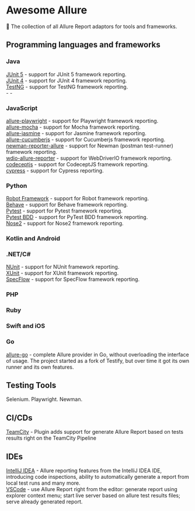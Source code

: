 # Awesome Allure

🚀 The collection of all Allure Report adaptors for tools and frameworks.

## Programming languages and frameworks

### Java

[JUnit 5](https://github.com/allure-framework/allure-java/tree/master/allure-junit5) - support for JUnit 5 framework reporting.  
[JUnit 4](https://github.com/allure-framework/allure-java/tree/master/allure-junit4) - support for JUnit 4 framework reporting.  
[TestNG](https://github.com/allure-framework/allure-java/tree/master/allure-testng) - support for TestNG framework reporting.  
[]() -
[]() -

### JavaScript

[allure-playwright](https://github.com/allure-framework/allure-js/tree/master/packages/allure-playwright) - support for Playwright framework reporting.  
[allure-mocha](https://github.com/allure-framework/allure-js/tree/master/packages/allure-mocha) - support for Mocha framework reporting.  
[allure-jasmine](https://github.com/allure-framework/allure-js/tree/master/packages/allure-jasmine) - support for Jasmine framework reporting.  
[allure-cucumberjs](https://github.com/allure-framework/allure-js/tree/master/packages/allure-cucumberjs) - support for Cucumberjs framework reporting.  
[newman-reporter-allure](https://github.com/allure-framework/allure-js/tree/master/packages/newman-reporter-allure) - support for Newman (postman test-runner) framework reporting.  
[wdio-allure-reporter](https://github.com/webdriverio/webdriverio/tree/main/packages/wdio-allure-reporter) - support for WebDriverIO framework reporting.  
[codeceptjs](https://codecept.io/plugins/#allure) - support for CodeceptJS framework reporting.  
[cypress](https://www.npmjs.com/package/@shelex/cypress-allure-plugin) - support for Cypress reporting.  

### Python
[Robot Framework](https://github.com/allure-framework/allure-python/tree/master/allure-robotframework) - support for Robot framework reporting.  
[Behave](https://github.com/allure-framework/allure-python/tree/master/allure-behave) - support for Behave framework reporting.  
[Pytest](https://github.com/allure-framework/allure-python/tree/master/allure-pytest) - support for Pytest framework reporting.  
[Pytest BDD](https://github.com/allure-framework/allure-python/tree/master/allure-pytest-bdd) - support for PyTest BDD framework reporting.  
[Nose2](https://github.com/allure-framework/allure-python/tree/master/allure-nose2) - support for Nose2 framework reporting.  

### Kotlin and Android

### .NET/C#
[NUnit](https://github.com/allure-framework/allure-csharp/tree/main/Allure.NUnit) - support for NUnit framework reporting.  
[XUnit](https://github.com/allure-framework/allure-csharp/tree/main/Allure.XUnit) - support for XUnit framework reporting.  
[SpecFlow](https://github.com/allure-framework/allure-csharp/tree/main/Allure.SpecFlowPlugin) - support for SpecFlow framework reporting.  

### PHP

### Ruby

### Swift and iOS

### Go

[allure-go](https://github.com/ozontech/allure-go) - complete Allure provider in Go, without overloading the interface of usage. The project started as a fork of Testify, but over time it got its own runner and its own features.

## Testing Tools

Selenium.
Playwright.
Newman.

## CI/CDs

[TeamCity](https://plugins.jetbrains.com/plugin/20544-allure-report) - Plugin adds support for generate Allure Report based on tests results right on the TeamCity Pipeline

## IDEs

[IntelliJ IDEA](https://plugins.jetbrains.com/plugin/12513-allure-testops-support) - Allure reporting features from the IntelliJ IDEA IDE, introducing code inspections, ability to automatically generate a report from local test runs and many more.  
[VSCode](https://marketplace.visualstudio.com/items?itemName=qameta.allure-vscode) - use Allure Report right from the editor: generate report using explorer context menu; start live server based on allure test results files; serve already generated report.
